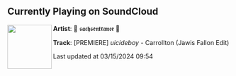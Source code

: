 ## Currently Playing on SoundCloud

[<img align="left" width="100" src="https://i1.sndcdn.com/artworks-zCJyy52fRHwiJDEy-kSz6fQ-t500x500.jpg">](https://soundcloud.com/sachsentrance/premiere-uicideboy-carrollton-jawis-falllon-edit?in=saxurn/sets/w-stream)

**Artist**: 🌹 𝖘𝖆𝖈𝖍𝖘𝖊𝖓𝖙𝖗𝖆𝖓𝖈𝖊 🌹 

**Track**: [PREMIERE]  $uicideboy$ - Carrollton (Jawis Fallon Edit)

Last updated at 03/15/2024 09:54
